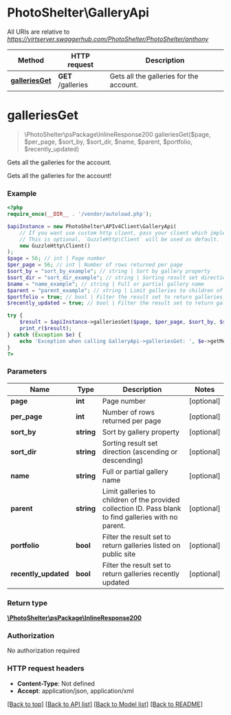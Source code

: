 # PhotoShelter\GalleryApi

All URIs are relative to *https://virtserver.swaggerhub.com/PhotoShelter/PhotoShelter/anthony*

Method | HTTP request | Description
------------- | ------------- | -------------
[**galleriesGet**](GalleryApi.md#galleriesget) | **GET** /galleries | Gets all the galleries for the account.

# **galleriesGet**
> \PhotoShelter\psPackage\InlineResponse200 galleriesGet($page, $per_page, $sort_by, $sort_dir, $name, $parent, $portfolio, $recently_updated)

Gets all the galleries for the account.

Gets all the galleries for the account!

### Example
```php
<?php
require_once(__DIR__ . '/vendor/autoload.php');

$apiInstance = new PhotoShelter\APIv4Client\GalleryApi(
    // If you want use custom http client, pass your client which implements `GuzzleHttp\ClientInterface`.
    // This is optional, `GuzzleHttp\Client` will be used as default.
    new GuzzleHttp\Client()
);
$page = 56; // int | Page number
$per_page = 56; // int | Number of rows returned per page
$sort_by = "sort_by_example"; // string | Sort by gallery property
$sort_dir = "sort_dir_example"; // string | Sorting result set direction (ascending or descending)
$name = "name_example"; // string | Full or partial gallery name
$parent = "parent_example"; // string | Limit galleries to children of the provided collection ID. Pass blank to find galleries with no parent.
$portfolio = true; // bool | Filter the result set to return galleries listed on public site
$recently_updated = true; // bool | Filter the result set to return galleries recently updated

try {
    $result = $apiInstance->galleriesGet($page, $per_page, $sort_by, $sort_dir, $name, $parent, $portfolio, $recently_updated);
    print_r($result);
} catch (Exception $e) {
    echo 'Exception when calling GalleryApi->galleriesGet: ', $e->getMessage(), PHP_EOL;
}
?>
```

### Parameters

Name | Type | Description  | Notes
------------- | ------------- | ------------- | -------------
 **page** | **int**| Page number | [optional]
 **per_page** | **int**| Number of rows returned per page | [optional]
 **sort_by** | **string**| Sort by gallery property | [optional]
 **sort_dir** | **string**| Sorting result set direction (ascending or descending) | [optional]
 **name** | **string**| Full or partial gallery name | [optional]
 **parent** | **string**| Limit galleries to children of the provided collection ID. Pass blank to find galleries with no parent. | [optional]
 **portfolio** | **bool**| Filter the result set to return galleries listed on public site | [optional]
 **recently_updated** | **bool**| Filter the result set to return galleries recently updated | [optional]

### Return type

[**\PhotoShelter\psPackage\InlineResponse200**](../Model/InlineResponse200.md)

### Authorization

No authorization required

### HTTP request headers

 - **Content-Type**: Not defined
 - **Accept**: application/json, application/xml

[[Back to top]](#) [[Back to API list]](../../README.md#documentation-for-api-endpoints) [[Back to Model list]](../../README.md#documentation-for-models) [[Back to README]](../../README.md)

